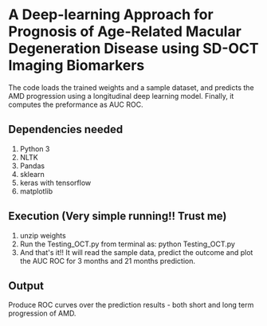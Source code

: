 # A Deep-learning Approach for Prognosis of Age-Related Macular Degeneration Disease using SD-OCT Imaging Biomarkers 

The code loads the trained weights and a sample dataset, and predicts the AMD progression using a longitudinal deep learning model. Finally, it computes the preformance as AUC ROC.

## Dependencies needed

1. Python 3
2. NLTK
3. Pandas
4. sklearn
5. keras with tensorflow
6. matplotlib

## Execution (Very simple running!! Trust me)

1. unzip weights
2. Run the Testing_OCT.py from terminal as: python Testing_OCT.py
3. And that's it!! It will read the sample data, predict the outcome and plot the AUC ROC for 3 months and 21 months prediction.


## Output
Produce ROC curves over the prediction results - both short and long term progression of AMD.

